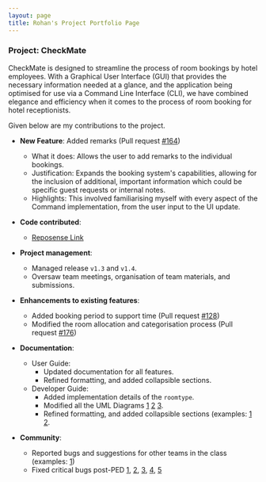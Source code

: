 ```yaml
---
layout: page
title: Rohan's Project Portfolio Page
---
```


### Project: CheckMate

CheckMate is designed to streamline the process of room bookings by hotel employees. With a Graphical User Interface (GUI) that provides the necessary information needed at a glance, and the application
being optimised for use via a Command Line Interface (CLI), we have combined elegance and efficiency when it comes to
the process of room booking for hotel receptionists.

Given below are my contributions to the project.

* **New Feature**: Added remarks (Pull request [#164](https://github.com/AY2324S1-CS2103T-F10-1/tp/pull/164))
  * What it does: Allows the user to add remarks to the individual bookings.
  * Justification: Expands the booking system's capabilities, allowing for the inclusion of additional, important information which could be specific guest requests or internal notes.
  * Highlights: This involved familiarising myself with every aspect of the Command implementation, from the user input to the UI update.

* **Code contributed**: 
  * [Reposense Link](https://nus-cs2103-ay2324s1.github.io/tp-dashboard/?search=RB9823&sort=groupTitle&sortWithin=title&timeframe=commit&mergegroup=&groupSelect=groupByRepos&breakdown=true&checkedFileTypes=docs~functional-code~test-code&since=2023-09-22)

* **Project management**:
  * Managed release `v1.3` and `v1.4`.
  * Oversaw team meetings, organisation of team materials, and submissions.

* **Enhancements to existing features**:
  * Added booking period to support time (Pull request [#128](https://github.com/AY2324S1-CS2103T-F10-1/tp/pull/128))
  * Modified the room allocation and categorisation process (Pull request [#176](https://github.com/AY2324S1-CS2103T-F10-1/tp/pull/176))

* **Documentation**:
  * User Guide:
    * Updated documentation for all features.
    * Refined formatting, and added collapsible sections.
  * Developer Guide:
    * Added implementation details of the `roomtype`.
    * Modified all the UML Diagrams [1](https://github.com/AY2324S1-CS2103T-F10-1/tp/pull/271) [2](https://github.com/AY2324S1-CS2103T-F10-1/tp/pull/273) [3](https://github.com/AY2324S1-CS2103T-F10-1/tp/pull/285).
    * Refined formatting, and added collapsible sections (examples: [1](https://github.com/AY2324S1-CS2103T-F10-1/tp/pull/276) [2](https://github.com/AY2324S1-CS2103T-F10-1/tp/pull/275). 

* **Community**:
  * Reported bugs and suggestions for other teams in the class (examples: [1](https://github.com/AY2324S1-CS2103T-F10-1/tp/issues/136))
  * Fixed critical bugs post-PED [1](https://github.com/AY2324S1-CS2103T-F10-1/tp/pull/243), [2](https://github.com/AY2324S1-CS2103T-F10-1/tp/pull/247), [3](https://github.com/AY2324S1-CS2103T-F10-1/tp/pull/249), [4](https://github.com/AY2324S1-CS2103T-F10-1/tp/pull/251), [5](https://github.com/AY2324S1-CS2103T-F10-1/tp/pull/252)
